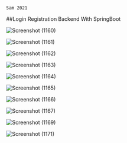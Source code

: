 ```
Sam 2021
```
##Login Registration Backend With SpringBoot



![Screenshot (1160)](https://user-images.githubusercontent.com/55814880/105040910-fced4580-5a94-11eb-9cfb-a33cef0273b7.png)

![Screenshot (1161)](https://user-images.githubusercontent.com/55814880/105040931-024a9000-5a95-11eb-8fca-0556140f9c8b.png)

![Screenshot (1162)](https://user-images.githubusercontent.com/55814880/105040951-05de1700-5a95-11eb-9caa-dbd56130a69d.png)

![Screenshot (1163)](https://user-images.githubusercontent.com/55814880/105040987-0e365200-5a95-11eb-83ef-250c0168d3f1.png)

![Screenshot (1164)](https://user-images.githubusercontent.com/55814880/105041025-168e8d00-5a95-11eb-81a5-0e26be91a521.png)

![Screenshot (1165)](https://user-images.githubusercontent.com/55814880/105041043-1b534100-5a95-11eb-9789-40ad515fa0ee.png)

![Screenshot (1166)](https://user-images.githubusercontent.com/55814880/105041053-1ee6c800-5a95-11eb-8464-529b71bdc274.png)

![Screenshot (1167)](https://user-images.githubusercontent.com/55814880/105041075-2312e580-5a95-11eb-8d51-69cec123b7a3.png)

![Screenshot (1169)](https://user-images.githubusercontent.com/55814880/105041090-27d79980-5a95-11eb-8da2-a23174199e9a.png)

![Screenshot (1171)](https://user-images.githubusercontent.com/55814880/105041103-2c03b700-5a95-11eb-918f-04159bae0595.png)
